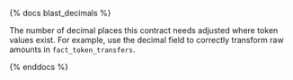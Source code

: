 {% docs blast_decimals %}

The number of decimal places this contract needs adjusted where token values exist. For example, use the decimal field to correctly transform raw amounts in ```fact_token_transfers```. 

{% enddocs %}